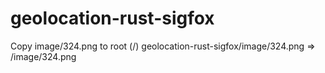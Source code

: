 # geolocation-rust-sigfox

Copy image/324.png to root (/)
geolocation-rust-sigfox/image/324.png => /image/324.png
